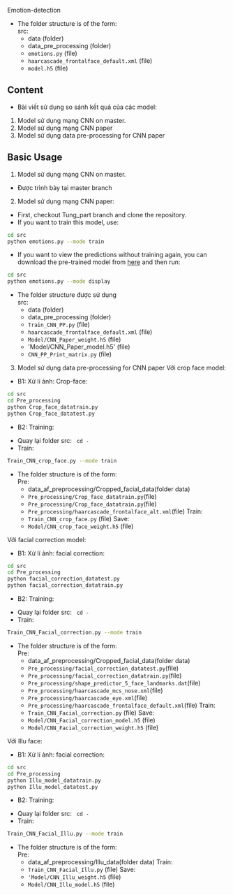 Emotion-detection
* The folder structure is of the form:  
  src:
  * data (folder)
  * data_pre_processing (folder)
  * `emotions.py` (file)
  * `haarcascade_frontalface_default.xml` (file)
  * `model.h5` (file)

## Content
* Bài viết sử dụng so sánh kết quả của các model:
1) Model sử dụng mạng CNN on master.
2) Model sử dụng mạng CNN paper
3) Model sử dụng data pre-processing for CNN paper

## Basic Usage
1) Model sử dụng mạng CNN on master.
- Được trình bày tại master branch
2) Model sử dụng mạng CNN paper:
* First, checkout Tung_part branch and clone the repository.
* If you want to train this model, use:  
```bash
cd src
python emotions.py --mode train
```

* If you want to view the predictions without training again, you can download the pre-trained model from [here](https://drive.google.com/file/d/1FUn0XNOzf-nQV7QjbBPA6-8GLoHNNgv-/view?usp=sharing) and then run:  
```bash
cd src
python emotions.py --mode display
```
* The folder structure được sử dụng   
  src:
  * data (folder)
  * data_pre_processing (folder)
  * `Train_CNN_PP.py` (file)
  * `haarcascade_frontalface_default.xml` (file)
  * `Model/CNN_Paper_weight.h5` (file)
  * 'Model/CNN_Paper_model.h5' (file)
  * `CNN_PP_Print_matrix.py` (file)
3) Model sử dụng data pre-processing for CNN paper 
Với crop face model:
  * B1: Xử lí ảnh: Crop-face:
```bash
cd src
cd Pre_processing
python Crop_face_datatrain.py
python Crop_face_datatest.py
```
  * B2: Training:
  - Quay lại folder src:
``` cd -```
  - Train:
```bash
Train_CNN_crop_face.py --mode train
```
* The folder structure is of the form:  
  Pre:
  * data_af_preprocessing/Cropped_facial_data(folder data)
  * `Pre_processing/Crop_face_datatrain.py`(file)
  * `Pre_processing/Crop_face_datatrain.py`(file)
  * `Pre_processing/haarcascade_frontalface_alt.xml`(file)
  Train:
  * `Train_CNN_crop_face.py` (file)
  Save:
  * `Model/CNN_crop_face_weight.h5` (file)

Với facial correction model:
  * B1: Xử lí ảnh: facial correction:
```bash
cd src
cd Pre_processing
python facial_correction_datatest.py
python facial_correction_datatrain.py
```
  * B2: Training:
  - Quay lại folder src:
``` cd -```
  - Train:
```bash
Train_CNN_Facial_correction.py --mode train
```
* The folder structure is of the form:  
  Pre:
  * data_af_preprocessing/Cropped_facial_data(folder data)
  * `Pre_processing/facial_correction_datatest.py`(file)
  * `Pre_processing/facial_correction_datatrain.py`(file)
  * `Pre_processing/shape_predictor_5_face_landmarks.dat`(file)
  * `Pre_processing/haarcascade_mcs_nose.xml`(file)
  * `Pre_processing/haarcascade_eye.xml`(file)
  * `Pre_processing/haarcascade_frontalface_default.xml`(file)
  Train:
  * `Train_CNN_Facial_correction.py` (file)
  Save:
  * `Model/CNN_Facial_correction_model.h5` (file)
  * `Model/CNN_Facial_correction_weight.h5` (file)

Với Illu face:
  * B1: Xử lí ảnh: facial correction:
```bash
cd src
cd Pre_processing
python Illu_model_datatrain.py
python Illu_model_datatest.py
```
  * B2: Training:
  - Quay lại folder src:
``` cd -```
  - Train:
```bash
Train_CNN_Facial_Illu.py --mode train
```
* The folder structure is of the form:  
  Pre:
  * data_af_preprocessing/Illu_data(folder data)
  Train:
  * `Train_CNN_Facial_Illu.py` (file)
  Save:
  * `'Model/CNN_Illu_weight.h5` (file)
  * `Model/CNN_Illu_model.h5` (file)

